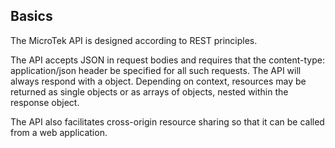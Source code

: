 ## Basics

The MicroTek API is designed according to REST principles.

The API accepts JSON in request bodies and requires that the content-type: application/json header be specified for all such requests. The API will always respond with a object. Depending on context, resources may be returned as single objects or as arrays of objects, nested within the response object.

The API also facilitates cross-origin resource sharing so that it can be called from a web application.